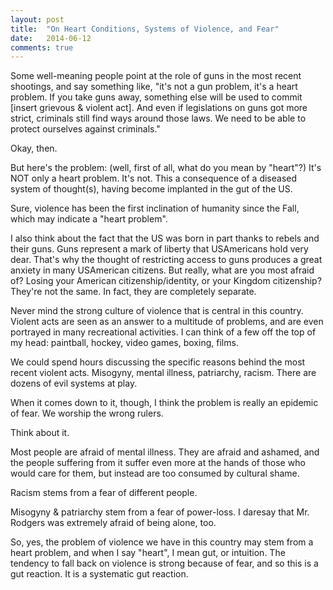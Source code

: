 ```yaml
---
layout: post
title:  "On Heart Conditions, Systems of Violence, and Fear"
date:   2014-06-12
comments: true
---
```



Some well-meaning people point at the role of guns in the most recent shootings, and say something like, "it's not a gun problem, it's a heart problem. If you take guns away, something else will be used to commit [insert grievous & violent act]. And even if legislations on guns got more strict, criminals still find ways around those laws. We need to be able to protect ourselves against criminals."

Okay, then.

But here's the problem: (well, first of all, what do you mean by "heart"?) It's NOT only a heart problem. It's not. This a consequence of a diseased system of thought(s), having become implanted in the gut of the US.

Sure, violence has been the first inclination of humanity since the Fall, which may indicate a "heart problem".

I also think about the fact that the US was born in part thanks to rebels and their guns. Guns represent a mark of liberty that USAmericans hold very dear. That's why the thought of restricting access to guns produces a great anxiety in many USAmerican citizens. But really, what are you most afraid of? Losing your American citizenship/identity, or your Kingdom citizenship? They're not the same. In fact, they are completely separate.

Never mind the strong culture of violence that is central in this country. Violent acts are seen as an answer to a multitude of problems, and are even portrayed in many recreational activities. I can think of a few off the top of my head: paintball, hockey, video games, boxing, films.

We could spend hours discussing the specific reasons behind the most recent violent acts. Misogyny, mental illness, patriarchy, racism. There are dozens of evil systems at play.

When it comes down to it, though, I think the problem is really an epidemic of fear. We worship the wrong rulers.

Think about it.

Most people are afraid of mental illness. They are afraid and ashamed, and the people suffering from it suffer even more at the hands of those who would care for them, but instead are too consumed by cultural shame.

Racism stems from a fear of different people.

Misogyny & patriarchy stem from a fear of power-loss. I daresay that Mr. Rodgers was extremely afraid of being alone, too.

So, yes, the problem of violence we have in this country may stem from a heart problem, and when I say "heart", I mean gut, or intuition. The tendency to fall back on violence is strong because of fear, and so this is a gut reaction. It is a systematic gut reaction. 
